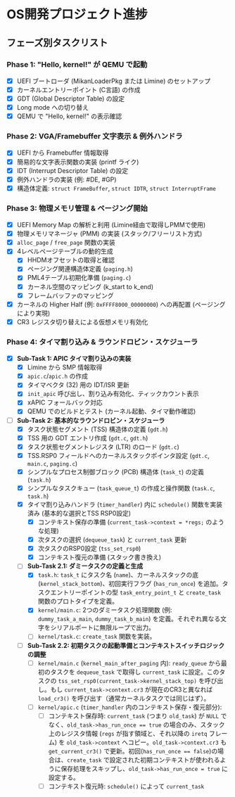 # OS開発プロジェクト進捗

## フェーズ別タスクリスト

### Phase 1: "Hello, kernel!" が QEMU で起動
- [x] UEFI ブートローダ (MikanLoaderPkg または Limine) のセットアップ
- [x] カーネルエントリーポイント (C言語) の作成
- [x] GDT (Global Descriptor Table) の設定
- [x] Long mode への切り替え
- [x] QEMU で "Hello, kernel!" の表示確認

### Phase 2: VGA/Framebuffer 文字表示 & 例外ハンドラ
- [x] UEFI から Framebuffer 情報取得
- [x] 簡易的な文字表示関数の実装 (printf ライク)
- [x] IDT (Interrupt Descriptor Table) の設定
- [x] 例外ハンドラの実装 (例: #DE, #GP)
- [x] 構造体定義: `struct FrameBuffer`, `struct IDTR`, `struct InterruptFrame`

### Phase 3: 物理メモリ管理 & ページング開始
- [x] UEFI Memory Map の解析と利用 (Limine経由で取得しPMMで使用)
- [x] 物理メモリマネージャ (PMM) の実装 (スタック/フリーリスト方式)
- [x] `alloc_page` / `free_page` 関数の実装
- [x] 4レベルページテーブルの動的生成
  - [x] HHDMオフセットの取得と確認
  - [x] ページング関連構造体定義 (`paging.h`)
  - [x] PML4テーブル初期化準備 (`paging.c`)
  - [x] カーネル空間のマッピング (k_start to k_end)
  - [x] フレームバッファのマッピング
- [x] カーネルの Higher Half (例: `0xFFFF8000_00000000`) への再配置 (ページングにより実現)
- [x] CR3 レジスタ切り替えによる仮想メモリ有効化

### Phase 4: タイマ割り込み & ラウンドロビン・スケジューラ

*   [X] **Sub-Task 1: APIC タイマ割り込みの実装**
    *   [X] Limine から SMP 情報取得
    *   [X] `apic.c`/`apic.h` の作成
    *   [X] タイマベクタ (32) 用の IDT/ISR 更新
    *   [X] `init_apic` 呼び出し、割り込み有効化、ティックカウント表示
    *   [X] xAPIC フォールバック対応
    *   [X] QEMU でのビルドとテスト (カーネル起動、タイマ動作確認)
*   [ ] **Sub-Task 2: 基本的なラウンドロビン・スケジューラ**
    *   [X] タスク状態セグメント (TSS) 構造体の定義 (`gdt.h`)
    *   [X] TSS 用の GDT エントリ作成 (`gdt.c`, `gdt.h`)
    *   [X] タスク状態セグメントレジスタ (LTR) のロード (`gdt.c`)
    *   [X] TSS.RSP0 フィールドへのカーネルスタックポインタ設定 (`gdt.c`, `main.c`, `paging.c`)
    *   [X] シンプルなプロセス制御ブロック (PCB) 構造体 (`task_t`) の定義 (`task.h`)
    *   [X] シンプルなタスクキュー (`task_queue_t`) の作成と操作関数 (`task.c`, `task.h`)
    *   [X] タイマ割り込みハンドラ (`timer_handler`) 内に `schedule()` 関数を実装済み (基本的な選択とTSS RSP0設定)
        *   [X] コンテキスト保存の準備 (`current_task->context = *regs;` のような処理)
        *   [X] 次タスクの選択 (`dequeue_task`) と `current_task` 更新
        *   [X] 次タスクのRSP0設定 (`tss_set_rsp0`)
        *   [X] コンテキスト復元の準備 (スタック書き換え)
    *   [ ] **Sub-Task 2.1: ダミータスクの定義と生成**
        *   [x] `task.h`: `task_t` にタスク名 (`name`)、カーネルスタックの底 (`kernel_stack_bottom`)、初回実行フラグ (`has_run_once`) を追加。タスクエントリーポイントの型 `task_entry_point_t` と `create_task` 関数のプロトタイプを定義。
        *   [x] `kernel/main.c`: 2つのダミータスク処理関数 (例: `dummy_task_a_main`, `dummy_task_b_main`) を定義。それぞれ異なる文字をシリアルポートに無限ループで出力。
        *   [ ] `kernel/task.c`: `create_task` 関数を実装。
    *   [ ] **Sub-Task 2.2: 初期タスクの起動準備とコンテキストスイッチロジックの調整**
        *   [ ] `kernel/main.c` (`kernel_main_after_paging` 内): `ready_queue` から最初のタスクを `dequeue_task` で取得し `current_task` に設定。このタスクの `tss_set_rsp0(current_task->kernel_stack_top)` を呼び出し。もし `current_task->context.cr3` が現在のCR3と異なれば `load_cr3()` を呼び出す（通常カーネルタスクでは同じはず）。
        *   [ ] `kernel/apic.c` (`timer_handler` 内のコンテキスト保存・復元部分):
            *   [ ] コンテキスト保存時: `current_task` (つまり `old_task`) が `NULL` でなく、`old_task->has_run_once == true` の場合のみ、スタック上のレジスタ情報 (`regs` が指す領域と、それ以降の `iretq` フレーム) を `old_task->context` へコピー。`old_task->context.cr3` も `get_current_cr3()` で更新。初回(`has_run_once == false`)の場合は、`create_task` で設定された初期コンテキストが使われるように保存処理をスキップし、`old_task->has_run_once = true` に設定する。
            *   [ ] コンテキスト復元時: `schedule()` によって `current_task`